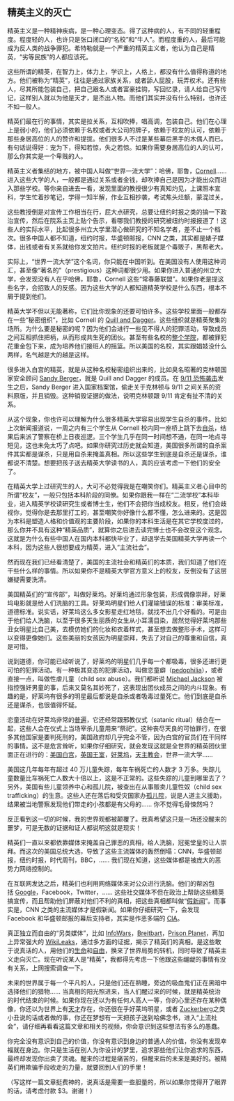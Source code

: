 ## 精英主义的灭亡

精英主义是一种精神疾病，是一种心理变态。得了这种病的人，有不同的轻重程度。程度轻的人，也许只是张口闭口的“名校”和“牛人”。而程度重的人，最后可能成为反人类的战争罪犯。希特勒就是一个严重的精英主义者，他认为自己是精英，“劣等民族”的人都应该死。

这些所谓的精英，在智力上，体力上，学识上，人格上，都没有什么值得称道的地方。他们被称为“精英”，往往是通过家族关系，或者舔人屁股，玩弄权术。还有些人，尽其所能包装自己，把自己跟名人或者富豪挂钩，写回忆录，请人给自己写传记，这样别人就以为他是天才，是杰出人物。而他们其实并没有什么特别，也许还不如一般人。

精英们最在行的事情，其实是拉关系，互相吹捧，唱高调，包装自己。他们在心理上是弱小的，他们必须依赖于名校或者大公司的牌子，依赖于校友的认可，依赖于那些身居高位的人的赞许和提拔。他们很多人不过是某些幕后黑手的木偶人而已。有句话说得好：宠为下，得知若惊，失之若惊。如果你需要身居高位的人的认可，那么你其实是一个卑贱的人。

精英主义者集结的地方，被中国人叫做“世界一流大学”：哈佛，耶鲁，[Cornell](http://www.yinwang.org/blog-cn/2014/01/04/authority)…… 进入这些大学的人，一般都是通过关系或者金钱，却吹捧自己是因为才能出众而进入那些学校。等你亲自进去一看，发现里面的教授很少有真知灼见，上课照本宣科，学生忙着抄笔记，学得一知半解，作业互相抄袭，考试焦头烂额，蒙混过关。

这些教授倒是对宣传工作相当在行，屁大点研究，总要让纽约时报之类的搞一下政治宣传，然后在院系主页上贴个告示，看哪我们教授的研究被纽约时报报道了！这些人的实际水平，比起很多州立大学里潜心做研究的不知名学者，差不止一个档次。很多中国人都不知道，纽约时报，华盛顿邮报，CNN 之类，其实都是婊子媒体，出钱或者有关系就给你发文拍片。纽约时报的老板就是个毒贩子，黑帮老大。

实际上，“世界一流大学”这个名词，你只能在中国听到。在美国没有人使用这种词汇，甚至像“著名的”（prestigious）这种词都很少用。如果你进入普通的州立大学，会发现没有人在乎哈佛，耶鲁，Cornell 这些“常春藤联盟”。如果你老是提这些名字，会招致人的反感。因为这些大学的人都知道精英学校是什么东西，根本不屑于提到他们。

精英大学不但以无能著称，它们比你现象的还要可怕许多。这些学校里面一般都存在一些“秘密组织”，比如 Cornell 的 [Quill and Dagger](https://en.wikipedia.org/wiki/Quill_and_Dagger)。这些组织就是精英聚集的场所。为什么要是秘密的呢？因为他们会进行一些见不得人的犯罪活动，导致成员之间互相抓住把柄，从而形成共生死的团伙。甚至有些名校的[整个学院](https://www.youtube.com/watch?v=cKy2c-itZEg&feature=youtu.be&t=1255)，都被罪犯花重金包下来，成为培养他们接班人的摇篮。所以美国的名校，其实跟娼妓没什么两样，名气越是大的越是这样。

很多进入白宫的精英，就是从这种名校秘密组织出来的，比如臭名昭著的克林顿国家安全顾问 [Sandy Berger](https://en.wikipedia.org/wiki/Sandy_Berger)，就是 Quill and Dagger 的成员。在 [9/11 恐怖袭击](http://www.yinwang.org/blog-cn/2016/12/01/september-eleven)发生之后，Sandy Berger 进入国家档案馆，偷走关于克林顿与 9/11 之间关系的资料原版，并且销毁。这种销毁证据的做法，说明克林顿跟 9/11 肯定有扯不清的关系。

从这个现象，你也许可以理解为什么很多精英大学容易出现学生自杀的事件。比如上次新闻报道说，一周之内有三个学生从 Cornell 校内同一座桥上跳下去[自杀](http://www.nytimes.com/2010/03/17/education/17cornell.html)，结果后来派了警察在桥上日夜巡逻。三个学生几乎在同一时间想不通，在同一地点寻短见，这也未免太巧了点吧。如果你研究过历史就会知道，美国很多所谓的自杀案件其实都是谋杀，只是用自杀来掩盖真相。所以这些学生到底是自杀还是谋杀，谁都说不清楚。想要把孩子送去精英大学读书的人，真的应该考虑一下他们的安全了。

在精英大学上过研究生的人，大可不必觉得我是在嘲笑你们。精英主义者心目中的所谓“校友”，一般只包括本科阶段的同僚。如果你跟我一样在“二流学校”本科毕业，进入精英学校读研究生或者博士生，他们不会把你当成校友。相反，他们会歧视你，觉得你是去那里打工的，甚至嘲笑你好像什么都不懂，怎么进来的。这是因为本科是塑造人格和价值观的主要阶段，如果你的本科生活是在其它学校度过的，那么你并不具有这种“精英品质”，就算你之后进去读完博士也不会改变这个观念。这就是为什么有些中国人在国内本科都快毕业了，却退学去美国精英大学再读一个本科，因为这些人很想要成为精英，进入“主流社会”。

然而现在我们已经看清楚了，美国的主流社会和精英们的本质，我们知道了他们在干些什么样的事情。所以如果你不是精英大学官方意义上的校友，反倒没有了这层嫌疑需要洗清。

美国精英们的“宣传部”，叫做好莱坞。好莱坞通过形象包装，形成偶像崇拜，好莱坞电影就是给人们洗脑的工具。好莱坞明星们给人们灌输错误的标准：审美标准，道德标准。说实话，好莱坞这么多女影星走红地毯，就找不出几个好看的。可是由于他们给人洗脑，以至于很多天生丽质的女生从小耳濡目染，居然觉得好莱坞那些丑女明星比自己美，去模仿她们的化妆和衣着样式，甚至想去做整形手术，这样可以变得更像她们。这些美丽的女孩因为明星崇拜，失去了对自己的尊重和自信，真是可惜。

说到道德，你可能已经听说了，好莱坞的明星们几乎每一个都吸毒，很多还进行更可怕的犯罪活动。有一种极其变态的犯罪活动，叫做恋童癖（[pedophilia](https://en.wikipedia.org/wiki/Pedophilia)），或者直接一点，叫做性虐儿童（child sex abuse）。我们都听说 [Michael Jackson](https://youtu.be/iZ0B4jjNdjM?t=2963) 被指控强奸男童的事，后来又莫名其妙死了，这表现出团伙成员之间的内斗现象。有趣的是，好莱坞有很多的明星最后都说是自杀或者吸毒过量死亡。他们到底是自杀还是谋杀，也很值得怀疑。

恋童活动在好莱坞非常的[普遍](https://www.youtube.com/watch?v=roW238dfUUk)，它还经常跟邪教仪式（satanic ritual）结合在一起，这些人会在仪式上当场宰杀儿童用来“祭祀”。这种丧尽天良的可怕罪行，在很多其他国家是要判死刑的，美国政府却几乎完全不管，因为白宫的官员们在干同样的事情。这不是危言耸听，如果你仔细研究，就会发现这就是全世界的精英团伙里面正在进行的：[美国白宫](https://www.youtube.com/watch?v=ekejhDu-biQ)，[英国王室](https://www.youtube.com/watch?v=NUfJXdMIRGw)，[好莱坞](https://www.youtube.com/watch?v=roW238dfUUk)，[天主教会](https://en.wikipedia.org/wiki/Catholic_Church_sexual_abuse_cases)，世界一流大学……

美国这几年每年有超过 40 万儿童失踪，每年车祸死亡的人数才 3 万多。失踪儿童数量比车祸死亡人数大十倍以上，这是不正常的。这些失踪的儿童到哪里去了？另外，美国有些儿童领养中心和孤儿院，被查出在从事贩卖儿童性奴（child sex trafficking）的生意。这些人还在落后和受灾国家办[孤儿院](http://www.usapoliticstoday.com/hillary-clinton-kids-wikileaks-nuke-hillary-see-potential-clinton-foundation-sex-trafficking-ring)，说是人道主义援助，结果被当地警察发现他们带走的小孩都是有父母的…… 你不觉得毛骨悚然吗？

反正看到这一切的时候，我的世界观都被颠覆了。我真希望这只是一场还没醒来的噩梦，可是无数的证据和证人都说明这就是现实！

精英们一直以来都依靠媒体来掩盖自己罪恶的真相，给人洗脑，冠冕堂皇的让人崇拜。而这次的美国总统大选，导致了这些主流媒体的轰然倒塌：CNN，华盛顿邮报，纽约时报，时代周刊，BBC，…… 我们现在知道，这些媒体都是被庞大的恶势力网络控制的。

在互联网发达之后，精英们也利用网络媒体来对公众进行洗脑。他们的帮凶包括 [Google](https://twitter.com/wikileaks/status/809305627319291906)，Facebook，Twitter，…… 这些社交媒体不但在政治上帮助这些精英搞宣传，而且帮助他们屏蔽对他们不利的真相，把这些真相都叫做“[假新闻](https://www.facebook.com/zuck/posts/10103253901916271)”。而事实是，CNN 之类的主流媒体才是假新闻。如果你仔细研究一下，会发现 Facebook 和华盛顿邮报的幕后支持者，其实是作恶多端的 [CIA](https://www.youtube.com/watch?v=oFH3uLuNL5Y)。

真正独立而自由的“另类媒体”，比如 [InfoWars](http://www.infowars.com/)，[Breitbart](http://www.wnd.com/)，[Prison Planet](http://www.prisonplanet.com/)，再加上异常强大的 [WikiLeaks](https://wikileaks.org/)，通过多方面的证据，揭示了精英们的真相。是这些敢于说真话的人，用他们的[生命](https://en.wikipedia.org/wiki/Andrew_Breitbart#Death)和[自由](http://www.yinwang.org/blog-cn/2016/11/22/assange-donation)，换来了世界局势的转机，同时导致了精英主义走向灭亡。现在听说某人是“精英”，我都得先考虑一下他跟这些龌龊的事情有没有关系，上网搜索调查一下。

未来的世界属于每一个平凡的人，只是他们还在熟睡，旁边的吸血鬼们正在黑暗中选择他们的猎物…… 当真相的阳光照进来，当人们醒过来的时候，就是精英统治的时代结束的时候。如果你现在还以为有任何人高人一等，你的心里还存在某种偶像，你还以为世界上有[天才](http://www.yinwang.org/blog-cn/2015/10/18/turing)存在，你还很在乎好莱坞明星，或者 [Zuckerberg](https://www.youtube.com/watch?v=oFH3uLuNL5Y)之类小丑说的话或者做的事，你还在梦想有一天把孩子送到哈佛念书，进入“上流社会”，请仔细再看看这篇文章和相关的视频，你会意识到这些想法有多么的愚蠢。

你完全没有意识到自己的价值，你没有意识到身边的普通人的价值，你没有发现幸福就在身边。你只是生活在别人为你设计的梦里，追求那些他们让你追求的东西，最终却发现你出卖了灵魂。醒来的过程是痛苦的，但醒来后的未来是美好的。被精英们用欺骗手段收走的力量，就要回到人们的手里！

（写这样一篇文章挺费神的，说真话是需要一些胆量的，所以如果你觉得开了眼界的话，请考虑付款 $3。谢谢！）